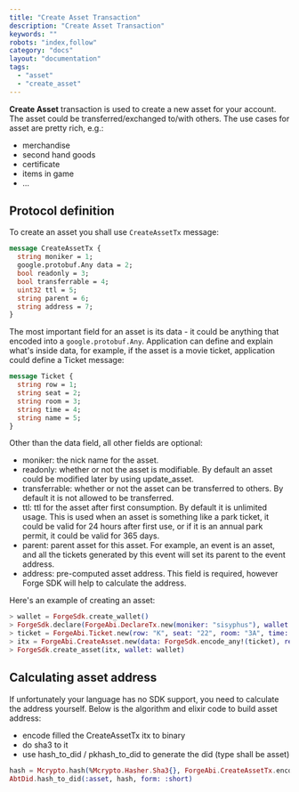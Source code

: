 ```yaml
---
title: "Create Asset Transaction"
description: "Create Asset Transaction"
keywords: ""
robots: "index,follow"
category: "docs"
layout: "documentation"
tags: 
  - "asset"
  - "create_asset"
---
```




**Create Asset** transaction is used to create a new asset for your account. The asset could be transferred/exchanged to/with others. The use cases for asset are pretty rich, e.g.:

- merchandise
- second hand goods
- certificate
- items in game
- ...

## Protocol definition

To create an asset you shall use `CreateAssetTx` message:

```proto
message CreateAssetTx {
  string moniker = 1;
  google.protobuf.Any data = 2;
  bool readonly = 3;
  bool transferrable = 4;
  uint32 ttl = 5;
  string parent = 6;
  string address = 7;
}
```

The most important field for an asset is its data - it could be anything that encoded into a `google.protobuf.Any`. Application can define and explain what's inside data, for example, if the asset is a movie ticket, application could define a Ticket message:

```proto
message Ticket {
  string row = 1;
  string seat = 2;
  string room = 3;
  string time = 4;
  string name = 5;
}
```

Other than the data field, all other fields are optional:

- moniker: the nick name for the asset.
- readonly: whether or not the asset is modifiable. By default an asset could be modified later by using update_asset.
- transferrable: whether or not the asset can be transferred to others. By default it is not allowed to be transferred.
- ttl: ttl for the asset after first consumption. By default it is unlimited usage. This is used when an asset is something like a park ticket, it could be valid for 24 hours after first use, or if it is an annual park permit, it could be valid for 365 days.
- parent: parent asset for this asset. For example, an event is an asset, and all the tickets generated by this event will set its parent to the event address.
- address: pre-computed asset address. This field is required, however Forge SDK will help to calculate the address.

Here's an example of creating an asset:

```elixir
> wallet = ForgeSdk.create_wallet()
> ForgeSdk.declare(ForgeAbi.DeclareTx.new(moniker: "sisyphus"), wallet: wallet)
> ticket = ForgeAbi.Ticket.new(row: "K", seat: "22", room: "3A", time: "03/04/2019 11:00am PST", name: "Avengers: Endgame")
> itx = ForgeAbi.CreateAsset.new(data: ForgeSdk.encode_any!(ticket), readonly: true, transferrable: true, ttl: 7200)
> ForgeSdk.create_asset(itx, wallet: wallet)
```

## Calculating asset address

If unfortunately your language has no SDK support, you need to calculate the address yourself. Below is the algorithm and elixir code to build asset address:

- encode filled the CreateAssetTx itx to binary
- do sha3 to it
- use hash_to_did / pkhash_to_did to generate the did (type shall be asset)

```elixir
hash = Mcrypto.hash(%Mcrypto.Hasher.Sha3{}, ForgeAbi.CreateAssetTx.encode(itx))
AbtDid.hash_to_did(:asset, hash, form: :short)
```
